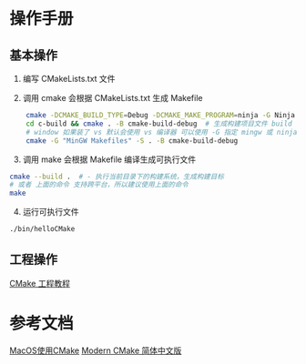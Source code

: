 # 操作手册

## 基本操作

1. 编写 CMakeLists.txt 文件

2. 调用 cmake 会根据 CMakeLists.txt 生成 Makefile

``` bash
    cmake -DCMAKE_BUILD_TYPE=Debug -DCMAKE_MAKE_PROGRAM=ninja -G Ninja -S . -B cmake-build-debug
    cd c-build && cmake . -B cmake-build-debug  # 生成构建项目文件 build tree/binary tree, 并把构建结果输出到 cmake-build-debug 目录下
    # window 如果装了 vs 默认会使用 vs 编译器 可以使用 -G 指定 mingw 或 ninja 编译器
    cmake -G "MinGW Makefiles" -S . -B cmake-build-debug
```

3. 调用 make 会根据 Makefile 编译生成可执行文件

``` bash
cmake --build .  # - 执行当前目录下的构建系统，生成构建目标 
# 或者 上面的命令 支持跨平台，所以建议使用上面的命令
make
```

4. 运行可执行文件

``` bash
./bin/helloCMake
```

## 工程操作
[CMake 工程教程](https://blog.csdn.net/kaizi318/article/details/7721624)

# 参考文档

[MacOS使用CMake](https://zhuanlan.zhihu.com/p/571647419)
[Modern CMake 简体中文版](https://modern-cmake-cn.github.io/Modern-CMake-zh_CN/)
